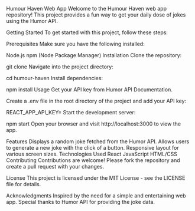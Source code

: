 Humour Haven Web App
Welcome to the Humour Haven web app repository! This project provides a fun way to get your daily dose of jokes using the Humor API.

Getting Started
To get started with this project, follow these steps:

Prerequisites
Make sure you have the following installed:

Node.js
npm (Node Package Manager)
Installation
Clone the repository:

git clone <repository-url>
Navigate into the project directory:

cd humour-haven
Install dependencies:

npm install
Usage
Get your API key from Humor API Documentation.

Create a .env file in the root directory of the project and add your API key:

REACT_APP_API_KEY=<your-api-key>
Start the development server:

npm start
Open your browser and visit http://localhost:3000 to view the app.

Features
Displays a random joke fetched from the Humor API.
Allows users to generate a new joke with the click of a button.
Responsive layout for various screen sizes.
Technologies Used
React
JavaScript
HTML/CSS
Contributing
Contributions are welcome! Please fork the repository and create a pull request with your changes.

License
This project is licensed under the MIT License - see the LICENSE file for details.

Acknowledgments
Inspired by the need for a simple and entertaining web app.
Special thanks to Humor API for providing the joke data.